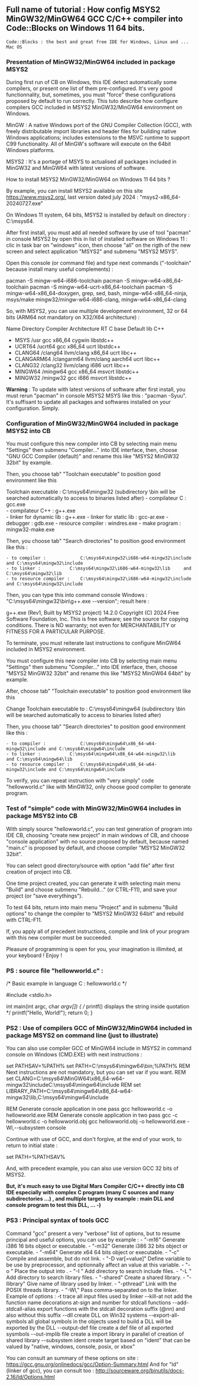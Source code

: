 	 
## Full name of tutorial : How config MSYS2 MinGW32/MinGW64 GCC C/C++ compiler into Code::Blocks on Windows 11 64 bits.

	Code::Blocks : the best and great free IDE for Windows, Linux and ... Mac OS
### Presentation of MinGW32/MinGW64 included in package MSYS2

During first run of CB on Windows, this IDE detect automatically some compilers, or present one list of them pre-configured.
It's very good functionnality, but, sometimes, you must "force" these configurations proposed by default to run correctly.
This tuto describe how configure compilers GCC included in MSYS2 MinGW32/MinGW64 environment on Windows. 

MinGW : A native Windows port of the GNU Compiler Collection (GCC), with freely distributable import libraries and header files for building native Windows applications; includes extensions to the MSVC runtime to support C99 functionality. 
All of MinGW's software will execute on the 64bit Windows platforms.

MSYS2 : It's a portage of MSYS to actualised all packages included in MinGW32 and MinGW64 with latest versions of software.
	 
How to install MSYS2 MinGW32/MinGW64 on Windows 11 64 bits ? 

By example, you can install MSYS2 available on this site https://www.msys2.org/, last version dated july 2024 : 
	"msys2-x86_64-20240727.exe"

On Windows 11 system, 64 bits, MSYS2 is installed by default on directory : C:\msys64.

After first install, you must add all needed software by use of tool "pacman" in console MSYS2 by open this in list of installed software on Windows 11 : clic in task bar on "windows" icon, then choose "all" on the rigth of the new screen and select application "MSYS2" and submenu "MSYS2 MSYS".

Open this console (or command file) and type next commands ("-toolchain" because install many useful complements) :

pacman -S mingw-w64-i686-toolchain
pacman -S mingw-w64-x86_64-toolchain
pacman -S mingw-w64-ucrt-x86_64-toolchain
pacman -S mingw-w64-x86_64-doxygen, grep, sed, bash,  mingw-w64-x86_64-ninja, msys/make mingw32/mingw-w64-i686-clang, 
		mingw-w64-x86_64-clang

So, with MSYS2, you can use multiple development environment, 32 or 64 bits (ARM64 not mandatory on X32/X64 architecture) :

  Name		           Directory		Compiler	        Architecture	RT C base	   Default lib C++

- MSYS 		 /usr 	        gcc 		       x86_64 			cygwin 		libstdc++
- UCRT64 		/ucrt64 		gcc 		        x86_64 			ucrt 		         libstdc++
- CLANG64 	/clang64 		llvm/clang 	x86_64 			ucrt 		        libc++
- CLANGARM64 /clangarm64 	llvm/clang 	aarch64 		        ucrt 		        libc++
- CLANG32 	/clang32 		llvm/clang 	i686 			ucrt 		        libc++
- MINGW64 	/mingw64 	gcc 		        x86_64 			msvcrt 		libstdc++
- MINGW32	/mingw32	gcc			i686		                msvcrt		libstdc++

**Warning** : To update with latest versions of software after first install, you must rerun "pacman" in console MSYS2 MSYS like this : "pacman -Syuu". It's suffisant to update all packages and softwares installed on your configuration. Simply.

### Configuration of MinGW32/MinGW64 included in package MSYS2 into CB

You must configure this new compiler into CB by selecting main menu "Settings" then submenu "Compiler..." into IDE interface, then, choose "GNU GCC Compiler (default)" and rename this like "MSYS2 MinGW32 32bit" by example.

Then, you choose tab" "Toolchain executable" to position good environment like this 
			
Toolchain executable : 
	C:\msys64\mingw32 (subdirectory \bin will be searched automatically to access to binaries listed after)
	- compilateur C : 			    gcc.exe  
	- compilateur C++ : 			g++.exe  
	- linker for dynamic lib : 	g++.exe 
	- linker for static lib : 	    gcc-ar.exe
	- debugger :					    gdb.exe
	- resource compiler :			windres.exe
	- make program : 				mingw32-make.exe

Then, you choose tab" "Search directories" to position good environment like this :

	- to compiler : 			C:\msys64\mingw32\i686-w64-mingw32\include and C:\msys64\mingw32\include
	- to linker : 			C:\msys64\mingw32\i686-w64-mingw32\lib 	   and C:\msys64\mingw32\lib
	- to resource compiler : 	C:\msys64\mingw32\i686-w64-mingw32\include and C:\msys64\mingw32\include
	
Then, you can type this into command console Windows : "C:\msys64\mingw32\bin\g++.exe --version"; result here :

g++.exe (Rev1, Built by MSYS2 project) 14.2.0
Copyright (C) 2024 Free Software Foundation, Inc.
This is free software; see the source for copying conditions.  There is NO
warranty; not even for MERCHANTABILITY or FITNESS FOR A PARTICULAR PURPOSE.

To terminate, you must reiterate last instructions to configure MinGW64 included in MSYS2 environment.

You must configure this new compiler into CB by selecting main menu "Settings" then submenu "Compiler..." into IDE interface, then, choose "MSYS2 MinGW32 32bit" and rename this like "MSYS2 MinGW64 64bit" by example.

After, choose tab" "Toolchain executable" to position good environment like this 
			
Change Toolchain executable to : 
	C:\msys64\mingw64 (subdirectory \bin will be searched automatically to access to binaries listed after)

Then, you choose tab" "Search directories" to position good environment like this :

	- to compiler : 			C:\msys64\mingw64\x86_64-w64-mingw32\include and C:\msys64\mingw64\include
	- to linker : 			C:\msys64\mingw64\x86_64-w64-mingw32\lib 	 and C:\msys64\mingw64\lib
	- to resource compiler : 	C:\msys64\mingw64\x86_64-w64-mingw32\include and C:\msys64\mingw64\include

To verify, you can repeat instruction with "very simply" code "hellowworld.c" like with MinGW32, only choose good compiler to generate program.
### Test of "simple" code with MinGW32/MinGW64 includes in package MSYS2 into CB

With simply source "hellowworld.c", you can test generation of program into IDE CB, choosing "create new project" in main windows of CB, and choose "console application" with no source proposed by default, because named "main.c" is proposed by default,  and choose compiler  "MSYS2 MinGW32 32bit".

You can select good directory/source with option "add file" after first creation of project into CB. 

One time project created, you can generate it with selecting main menu "Build" and choose submenu "Rebuild..." (or CTRL-F11), and save your project (or "save everythings").

To test 64 bits, return into main menu "Project" and in submenu "Build options" to change the
compiler to "MSYS2 MinGW32 64bit" and rebuild with  CTRL-F11.

If, you apply all of precedent instructions, compile and link of your program with this new compiler must be succeeded.

Pleasure of programming is open for you, your imagination is illimited, at your keyboard ! Enjoy !

### PS : source file "hellowworld.c" :

/*     Basic example in language C : hellowworld.c      */

#include <stdio.h>

int main(int argc, char *argv[]) {
/* printf() displays the string inside quotation  */
   printf("Hello, World!");
   return 0;
}

### PS2 : Use of compilers GCC of MinGW32/MinGW64 included in package MSYS2 on command line (just to illustrate)

You can also use compiler GCC of MinGW64 include in MSYS2 in command console on Windows (CMD.EXE) with next instructions :

set PATHSAV=%PATH%
set PATH=C:\msys64\mingw64\bin;%PATH%
REM 	Next instructions are not mandatory, but you can set var if you want.
REM  set CLANG=C:\msys64\MinGW64\x86_64-w64-mingw32\includeC:\msys64\mingw64\include
REM  set LIBRARY_PATH=C:\msys64\mingw64\x86_64-w64-mingw32\lib,C:\msys64\mingw64\include

REM     Generate console application in one pass
gcc hellowworld.c -o hellowworld.exe
REM     Generate console application in two pass
gcc -c hellowworld.c -o hellowworld.obj
gcc hellowworld.obj -o hellowworld.exe -Wl,--subsystem console

Continue with use of GCC, and don't forgive, at the end of your work, to return to initial state :

set PATH=%PATHSAV%

And, with precedent example, you can also use version GCC 32 bits of MSYS2.

**But, it's much easy to use Digital Mars Compiler C/C++ directly into CB IDE especially with complex C program (many C sources and many subdirectories ...) , and multiple targets by example : main DLL and console program to test this DLL, ...   -)**

### PS3 : Principal syntax of tools GCC 

Command "gcc" present a very "verbose" list of options, but to resume principal and useful options, you can use 
by example :
	- "-m16" 				Generate i386 16 bits object or executable.
	- "-m32" 				Generate i386 32 bits object or executable.
	- "-m64" 				Generate x64 64 bits object or executable.
	- "-c"                Compile and assemble, but do not link.
	- "-D var[=value]"	Define variable to be use by preprocessor, and optionnally affect an value at this variable.
	- "-o <file>"         Place the output into <file>.
	- "-I <directory>"	Add directory to search include files.
	- "-L <directory>"	Add directory to search library files.
	- "-shared"           Create a shared library.
	- "-llibrary"			Give name of library used by linker.
	- "-pthread"			Link with the POSIX threads library.
	- "-Wl,<options>"     Pass comma-separated <options> on to the linker. Example of options :
							-t 					trace all input files used by linker
							--kill-at			not add the function name decorations at-sign and number for stdcall functions
							--add-stdcall-alias	export functions with the stdcall decoration suffix (@nn) and also without this suffix
							--dll				create DLL on Win32 systems
							--export-all-symbols all global symbols in the objects used to build a DLL will be exported by the DLL
							--output-def file	create a def file of all exported sysmbols
							--out-implib file	create a import library in parallel of creation of shared library
							--subsystem ident 	create target based on "ident" that can be valued by "native, windows, console, posix, or xbox"
							
You can consult an summary of these options on site : https://gcc.gnu.org/onlinedocs/gcc/Option-Summary.html
And for "ld" (linker of gcc), you can consult too : http://sourceware.org/binutils/docs-2.16/ld/Options.html 
